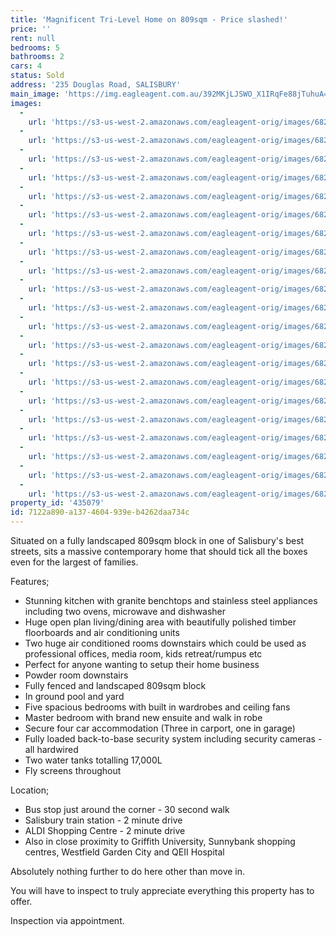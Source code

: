 ```yaml
---
title: 'Magnificent Tri-Level Home on 809sqm - Price slashed!'
price: ''
rent: null
bedrooms: 5
bathrooms: 2
cars: 4
status: Sold
address: '235 Douglas Road, SALISBURY'
main_image: 'https://img.eagleagent.com.au/392MKjLJSWO_X1IRqFe88jTuhuA=/1280x854/smart/https://s3-us-west-2.amazonaws.com/eagleagent-orig/images/6820271/108611776-image-M.jpg'
images:
  -
    url: 'https://s3-us-west-2.amazonaws.com/eagleagent-orig/images/6820291/108611776-image-U.jpg'
  -
    url: 'https://s3-us-west-2.amazonaws.com/eagleagent-orig/images/6820290/108611776-image-T.jpg'
  -
    url: 'https://s3-us-west-2.amazonaws.com/eagleagent-orig/images/6820289/108611776-image-S.jpg'
  -
    url: 'https://s3-us-west-2.amazonaws.com/eagleagent-orig/images/6820288/108611776-image-R.jpg'
  -
    url: 'https://s3-us-west-2.amazonaws.com/eagleagent-orig/images/6820287/108611776-image-Q.jpg'
  -
    url: 'https://s3-us-west-2.amazonaws.com/eagleagent-orig/images/6820286/108611776-image-P.jpg'
  -
    url: 'https://s3-us-west-2.amazonaws.com/eagleagent-orig/images/6820285/108611776-image-O.jpg'
  -
    url: 'https://s3-us-west-2.amazonaws.com/eagleagent-orig/images/6820284/108611776-image-N.jpg'
  -
    url: 'https://s3-us-west-2.amazonaws.com/eagleagent-orig/images/6820283/108611776-image-L.jpg'
  -
    url: 'https://s3-us-west-2.amazonaws.com/eagleagent-orig/images/6820282/108611776-image-K.jpg'
  -
    url: 'https://s3-us-west-2.amazonaws.com/eagleagent-orig/images/6820281/108611776-image-J.jpg'
  -
    url: 'https://s3-us-west-2.amazonaws.com/eagleagent-orig/images/6820280/108611776-image-I.jpg'
  -
    url: 'https://s3-us-west-2.amazonaws.com/eagleagent-orig/images/6820279/108611776-image-H.jpg'
  -
    url: 'https://s3-us-west-2.amazonaws.com/eagleagent-orig/images/6820278/108611776-image-G.jpg'
  -
    url: 'https://s3-us-west-2.amazonaws.com/eagleagent-orig/images/6820277/108611776-image-F.jpg'
  -
    url: 'https://s3-us-west-2.amazonaws.com/eagleagent-orig/images/6820276/108611776-image-E.jpg'
  -
    url: 'https://s3-us-west-2.amazonaws.com/eagleagent-orig/images/6820275/108611776-image-D.jpg'
  -
    url: 'https://s3-us-west-2.amazonaws.com/eagleagent-orig/images/6820274/108611776-image-C.jpg'
  -
    url: 'https://s3-us-west-2.amazonaws.com/eagleagent-orig/images/6820273/108611776-image-B.jpg'
  -
    url: 'https://s3-us-west-2.amazonaws.com/eagleagent-orig/images/6820272/108611776-image-A.jpg'
  -
    url: 'https://s3-us-west-2.amazonaws.com/eagleagent-orig/images/6820271/108611776-image-M.jpg'
property_id: '435079'
id: 7122a890-a137-4604-939e-b4262daa734c
---
```

Situated on a fully landscaped 809sqm block in one of Salisbury's best streets, sits a massive contemporary home that should tick all the boxes even for the largest of families.

Features;
*  Stunning kitchen with granite benchtops and stainless steel appliances including two ovens, microwave and dishwasher
*  Huge open plan living/dining area with beautifully polished timber floorboards and air conditioning units
*  Two huge air conditioned rooms downstairs which could be used as professional offices, media room, kids retreat/rumpus etc
*  Perfect for anyone wanting to setup their home business
*  Powder room downstairs
*  Fully fenced and landscaped 809sqm block
*  In ground pool and yard
*  Five spacious bedrooms with built in wardrobes and ceiling fans
*  Master bedroom with brand new ensuite and walk in robe
*  Secure four car accommodation (Three in carport, one in garage)
*  Fully loaded back-to-base security system including security cameras - all hardwired
*  Two water tanks totalling 17,000L
*  Fly screens throughout

Location;
*  Bus stop just around the corner - 30 second walk
*  Salisbury train station - 2 minute drive
*  ALDI Shopping Centre - 2 minute drive
*  Also in close proximity to Griffith University, Sunnybank shopping centres, Westfield Garden City and QEII Hospital

Absolutely nothing further to do here other than move in.

You will have to inspect to truly appreciate everything this property has to offer.

Inspection via appointment.